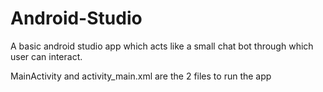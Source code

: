 # Android-Studio
A basic android studio app which acts like a small chat bot through which user can interact.

MainActivity and activity_main.xml are the 2 files to run the app
